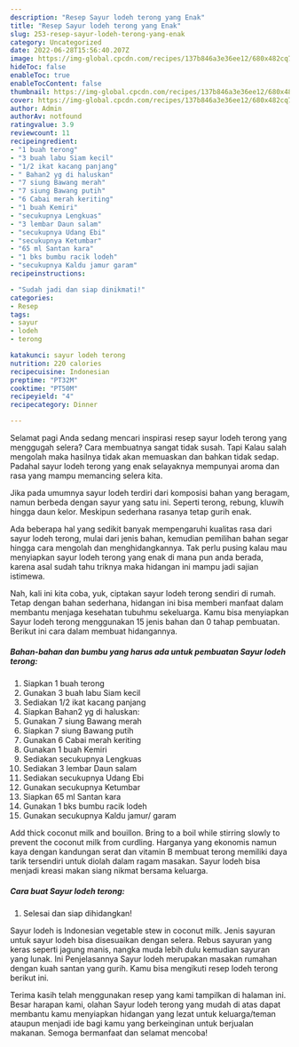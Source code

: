 ```yaml
---
description: "Resep Sayur lodeh terong yang Enak"
title: "Resep Sayur lodeh terong yang Enak"
slug: 253-resep-sayur-lodeh-terong-yang-enak
category: Uncategorized
date: 2022-06-28T15:56:40.207Z
image: https://img-global.cpcdn.com/recipes/137b846a3e36ee12/680x482cq70/sayur-lodeh-terong-foto-resep-utama.jpg
hideToc: false
enableToc: true
enableTocContent: false
thumbnail: https://img-global.cpcdn.com/recipes/137b846a3e36ee12/680x482cq70/sayur-lodeh-terong-foto-resep-utama.jpg
cover: https://img-global.cpcdn.com/recipes/137b846a3e36ee12/680x482cq70/sayur-lodeh-terong-foto-resep-utama.jpg
author: Admin
authorAv: notfound
ratingvalue: 3.9
reviewcount: 11
recipeingredient:
- "1 buah terong"
- "3 buah labu Siam kecil"
- "1/2 ikat kacang panjang"
- " Bahan2 yg di haluskan"
- "7 siung Bawang merah"
- "7 siung Bawang putih"
- "6 Cabai merah keriting"
- "1 buah Kemiri"
- "secukupnya Lengkuas"
- "3 lembar Daun salam"
- "secukupnya Udang Ebi"
- "secukupnya Ketumbar"
- "65 ml Santan kara"
- "1 bks bumbu racik lodeh"
- "secukupnya Kaldu jamur garam"
recipeinstructions:

- "Sudah jadi dan siap dinikmati!"
categories:
- Resep
tags:
- sayur
- lodeh
- terong

katakunci: sayur lodeh terong 
nutrition: 220 calories
recipecuisine: Indonesian
preptime: "PT32M"
cooktime: "PT50M"
recipeyield: "4"
recipecategory: Dinner

---
```



Selamat pagi Anda sedang mencari inspirasi resep sayur lodeh terong yang menggugah selera? Cara membuatnya sangat tidak susah. Tapi Kalau salah mengolah maka hasilnya tidak akan memuaskan dan bahkan tidak sedap. Padahal sayur lodeh terong yang enak selayaknya mempunyai aroma dan rasa yang mampu memancing selera kita.


Jika pada umumnya sayur lodeh terdiri dari komposisi bahan yang beragam, namun berbeda dengan sayur yang satu ini. Seperti terong, rebung, kluwih hingga daun kelor. Meskipun sederhana rasanya tetap gurih enak.

Ada beberapa hal yang sedikit banyak mempengaruhi kualitas rasa dari sayur lodeh terong, mulai dari jenis bahan, kemudian pemilihan bahan segar hingga cara mengolah dan menghidangkannya. Tak perlu pusing kalau mau menyiapkan sayur lodeh terong yang enak di mana pun anda berada, karena asal sudah tahu triknya maka hidangan ini mampu jadi sajian istimewa.


Nah, kali ini kita coba, yuk, ciptakan sayur lodeh terong sendiri di rumah. Tetap dengan bahan sederhana, hidangan ini bisa memberi manfaat dalam membantu menjaga kesehatan tubuhmu sekeluarga. Kamu bisa menyiapkan Sayur lodeh terong menggunakan 15 jenis bahan dan 0 tahap pembuatan. Berikut ini cara dalam membuat hidangannya.

<!--inarticleads1-->

##### Bahan-bahan dan bumbu yang harus ada untuk pembuatan Sayur lodeh terong:

1. Siapkan 1 buah terong
1. Gunakan 3 buah labu Siam kecil
1. Sediakan 1/2 ikat kacang panjang
1. Siapkan  Bahan2 yg di haluskan:
1. Gunakan 7 siung Bawang merah
1. Siapkan 7 siung Bawang putih
1. Gunakan 6 Cabai merah keriting
1. Gunakan 1 buah Kemiri
1. Sediakan secukupnya Lengkuas
1. Sediakan 3 lembar Daun salam
1. Sediakan secukupnya Udang Ebi
1. Gunakan secukupnya Ketumbar
1. Siapkan 65 ml Santan kara
1. Gunakan 1 bks bumbu racik lodeh
1. Gunakan secukupnya Kaldu jamur/ garam


Add thick coconut milk and bouillon. Bring to a boil while stirring slowly to prevent the coconut milk from curdling. Harganya yang ekonomis namun kaya dengan kandungan serat dan vitamin B membuat terong memiliki daya tarik tersendiri untuk diolah dalam ragam masakan. Sayur lodeh bisa menjadi kreasi makan siang nikmat bersama keluarga. 

<!--inarticleads2-->

##### Cara buat Sayur lodeh terong:


1. Selesai dan siap dihidangkan!

Sayur lodeh is Indonesian vegetable stew in coconut milk. Jenis sayuran untuk sayur lodeh bisa disesuaikan dengan selera. Rebus sayuran yang keras seperti jagung manis, nangka muda lebih dulu kemudian sayuran yang lunak. Ini Penjelasannya Sayur lodeh merupakan masakan rumahan dengan kuah santan yang gurih. Kamu bisa mengikuti resep lodeh terong berikut ini. 

Terima kasih telah menggunakan resep yang kami tampilkan di halaman ini. Besar harapan kami, olahan Sayur lodeh terong yang mudah di atas dapat membantu kamu menyiapkan hidangan yang lezat untuk keluarga/teman ataupun menjadi ide bagi kamu yang berkeinginan untuk berjualan makanan. Semoga bermanfaat dan selamat mencoba!
